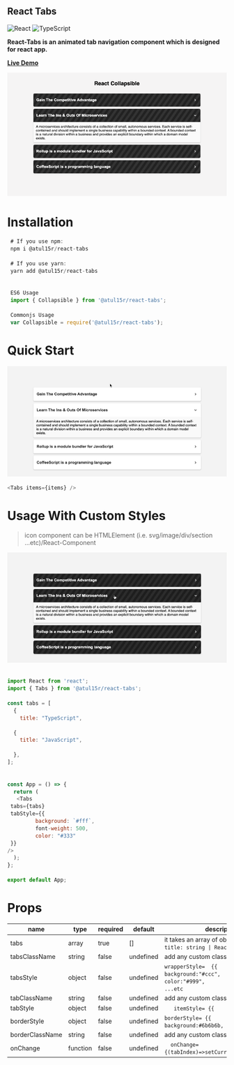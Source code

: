 ## React Tabs

![React](https://img.shields.io/badge/react-%2320232a.svg?style=for-the-badge&logo=react&logoColor=%2361DAFB)
![TypeScript](https://img.shields.io/badge/typescript-%23007ACC.svg?style=for-the-badge&logo=typescript&logoColor=white)

**React-Tabs is an animated tab navigation component which is designed for react
app.**

**[Live Demo](https://codesandbox.io/s/atul15r-react-tab-mdnzqn)**

![Alt text](visual/react-collapsible.png?raw=true 'React Tabs')

# Installation

```js
 # If you use npm:
 npm i @atul15r/react-tabs

 # If you use yarn:
 yarn add @atul15r/react-tabs


 ES6 Usage
 import { Collapsible } from '@atul15r/react-tabs';

 Commonjs Usage
 var Collapsible = require('@atul15r/react-tabs');

```

# Quick Start

![Alt text](visual/react-collapsible-simple.gif?raw=true 'React Collapsible')

```js
<Tabs items={items} />
```

# Usage With Custom Styles

> icon component can be HTMLElement (i.e. svg/image/div/section
> ...etc)/React-Component

![Alt text](visual/react-collapsible-black.gif?raw=true 'React Collapsible')

```js

import React from 'react';
import { Tabs } from '@atul15r/react-tabs';

const tabs = [
  {
    title: "TypeScript",

  {
    title: "JavaScript",

  },
];


const App = () => {
  return (
   <Tabs
 tabs={tabs}
 tabStyle={{
         background: `#fff`,
         font-weight: 500,
         color: "#333"
 }}
/>
  );
};

export default App;

```

# Props

| name            | type     | required | default   | description                                                                                                                                     |
|-----------------|----------|----------|-----------|-------------------------------------------------------------------------------------------------------------------------------------------------|
| tabs            | array    | true     | []        | it takes an array of object       `{       title: string \| ReactNode   }[]`                                                                    |
| tabsClassName   | string   | false    | undefined | add any custom class you want                                                                                                                   |
| tabsStyle       | object   | false    | undefined |        `wrapperStyle=  {{                    background:"#ccc",                    color:"#999",                    ...etc                  }}` |
| tabClassName    | string   | false    | undefined | add any custom class you want                                                                                                                   |
| tabStyle        | object   | false    | undefined |  `   itemStyle= {{        padding:4, }}`                                                                                                        |
| borderStyle     | object   | false    | undefined |  `borderStyle= {{        background:#6b6b6b, }}`                                                                                                |
| borderClassName | string   | false    | undefined | add any custom class you want                                                                                                                   |
| onChange        | function | false    | undefined |  `   onChange={(tabIndex)=>setCurrentTab(tabIndex)} `                                                                                           |